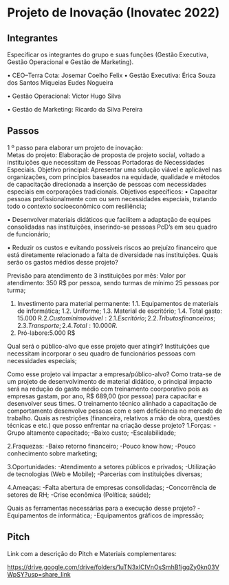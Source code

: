 # Projeto de Inovação (Inovatec 2022)

## Integrantes 

Especificar os integrantes do grupo e suas funções (Gestão Executiva, Gestão Operacional e Gestão de Marketing).

•	CEO–Terra Cota: Josemar Coelho Felix
•	Gestão Executiva:
	Érica Souza dos Santos 
	Miqueias Eudes Nogueira
  
•	Gestão Operacional: 
  Victor Hugo Silva
  
•	Gestão de Marketing:
  Ricardo da Silva Pereira

## Passos

1 º passo para elaborar um projeto de inovação:  
Metas do projeto: Elaboração de proposta de projeto social, voltado a instituições que necessitam de Pessoas Portadoras de Necessidades Especiais.
Objetivo principal: Apresentar uma solução viável e aplicável nas organizações, com princípios baseados na equidade, qualidade e métodos de capacitação direcionada a inserção de pessoas com necessidades especiais em corporações tradicionais. 
Objetivos específicos:
•	Capacitar pessoas profissionalmente com ou sem necessidades especiais, tratando todo o contexto socioeconômico com resiliência;

•	Desenvolver materiais didáticos que facilitem a adaptação de equipes consolidadas nas instituições, inserindo-se pessoas PcD’s em seu quadro de funcionário;

•	Reduzir os custos e evitando possíveis riscos ao prejuízo financeiro que está diretamente relacionado a falta de diversidade nas instituições.
Quais serão os gastos médios desse projeto? 

Previsão para atendimento de 3 instituições por mês:
Valor por atendimento: 350 R$ por pessoa, sendo turmas de mínimo 25 pessoas por turma;
1. Investimento para material permanente: 
1.1. Equipamentos de materiais de informática;
1.2. Uniforme;
1.3. Material de escritório;
1.4. Total gasto: 15.000 R$.
2.Custo mínimo viável: 
2.1. Escritório;
2.2. Tributos financeiros;
2.3. Transporte;
2.4. Total: 10.000 R$.
3. Pró-labore:5.000 R$

Qual será o público-alvo que esse projeto quer atingir?
Instituições que necessitam incorporar o seu quadro de funcionários pessoas com necessidades especiais;
 
Como esse projeto vai impactar a empresa/público-alvo?
Como trata-se de um projeto de desenvolvimento de material didático, o principal impacto será na redução do gasto médio com treinamento coorporativo pois as empresas gastam, por ano, R$ 689,00 (por pessoa) para capacitar e desenvolver seus times. O treinamento técnico alinhado a capacitação de comportamento desenvolve pessoas com e sem deficiência no mercado de trabalho.
Quais as restrições (financeira, relativos a mão de obra, questões técnicas e etc.) que posso enfrentar na criação desse projeto?
1.Forças:
-Grupo altamente capacitado;
-Baixo custo;
-Escalabilidade;

2.Fraquezas:
-Baixo retorno financeiro;
-Pouco know how;
-Pouco conhecimento sobre marketing;

3.Oportunidades:
-Atendimento a setores públicos e privados;
-Utilização de tecnologias (Web e Mobile);
-Parcerias com instituições diversas;

4.Ameaças:
-Falta abertura de empresas consolidadas;
-Concorrência de setores de RH;
-Crise econômica (Política; saúde);

Quais as ferramentas necessárias para a execução desse projeto?
-Equipamentos de informática;
-Equipamentos gráficos de impressão;
 


## Pitch

Link com a descrição do Pitch e Materiais complementares:

https://drive.google.com/drive/folders/1uTN3xlCIVnOsSmhB1igqZy0kn03VWpSY?usp=share_link


